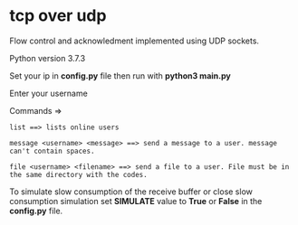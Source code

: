 # tcp over udp

Flow control and acknowledment implemented using UDP sockets.

Python version 3.7.3

Set your ip in **config.py** file then run with **python3 main.py**

Enter your username

Commands =>
    
    list ==> lists online users
        
    message <username> <message> ==> send a message to a user. message can't contain spaces.

    file <username> <filename> ==> send a file to a user. File must be in the same directory with the codes.

To simulate slow consumption of the receive buffer or close slow consumption simulation set **SIMULATE** value to **True** or **False** in the **config.py** file.
